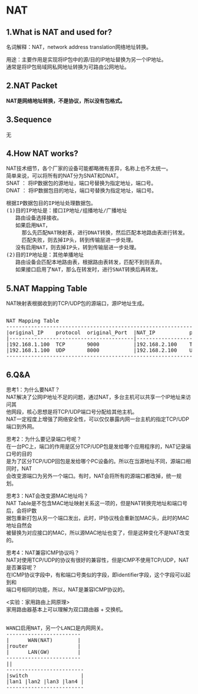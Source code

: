 # NAT   

## 1.What is NAT and used for?  
名词解释：NAT，network address translation网络地址转换。  

用途：主要作用是实现将IP包中的源/目的IP地址替换为另一个IP地址。  
通常是将IP包局域网私网地址转换为可路由公网地址。  

## 2.NAT Packet
**NAT是网络地址转换，不是协议，所以没有包格式。**  

## 3.Sequence 
无  

## 4.How NAT works?    
NAT技术细节，各个厂家的设备可能都略微有差异，名称上也不太统一。      
简单来说，可以将所有的NAT分为SNAT和DNAT。      
SNAT ： 将IP数据包的源地址，端口号替换为指定地址，端口号。      
DNAT ： 将IP数据包目的地址，端口号替换为指定地址，端口号。      

<pre>
根据IP数据包目的IP地址处理数据包。  
(1)目的IP地址是：接口IP地址/组播地址/广播地址  
   路由设备选择接收。
   如果启用NAT，
     那么先匹配NAT映射表，进行DNAT转换，然后匹配本地路由表进行转发。
	 匹配失败，则去掉IP头，转到传输层进一步处理。
   没有启用NAT，则去掉IP头，转到传输层进一步处理。  
(2)目的IP地址是：其他单播地址  
   路由设备会匹配本地路由表，根据路由表转发，匹配不到则丢弃。 
   如果接口启用了NAT，那么在转发时，进行SNAT转换后再转发。  
</pre>

## 5.NAT Mapping Table
NAT映射表根据收到的TCP/UDP包的源端口，源IP地址生成。  
<pre>  
NAT Mapping Table  
--------------------------------------------------------------------------------  
|original_IP    protocol  original_Port  |NAT_IP           protocol   NAT_Port  
|----------------------------------------|--------------------------------------  
|192.168.1.100  TCP       9000           |192.168.2.100    TCP        6000  
|192.168.1.100  UDP       8000           |192.168.2.100    UDP        6001  
--------------------------------------------------------------------------------  
</pre>  

## 6.Q&A
思考1：为什么要NAT？    
NAT解决了公网IP地址不足的问题，通过NAT，多台主机可以共享一个IP地址来访问其    
他网段，核心思想是将TCP/UDP端口号分配给其他主机。    
NAT一定程度上增强了网络安全性，可以仅仅暴露内网一台主机的指定TCP/UDP端口到外网。    

思考2：为什么要记录端口号呢？      
在一台PC上，端口的作用是区分TCP/UDP包是发给哪个应用程序的，NAT记录端口号的目的      
是为了区分TCP/UDP回包是发给哪个PC设备的。所以在当源地址不同，源端口相同时，NAT      
会改变源端口为另外一个端口。有时，NAT会将所有的源端口都改掉，统一规划。      

思考3：NAT会改变源MAC地址吗？      
NAT Table是不包含MAC地址映射关系这一项的，但是NAT转换完地址和端口号后，会将IP数      
据包重新打包从另一个端口发出，此时，IP协议栈会重新加MAC头，此时的MAC地址自然会      
被替换为对应接口的MAC，所以源MAC地址也变了，但是这种变化不是NAT改变的。        

思考4：NAT兼容ICMP协议吗？    
NAT对使用TCP/UDP的协议有很好的兼容性，但是ICMP不使用TCP/UDP，NAT是否兼容呢？    
在ICMP协议字段中，有和端口号类似的字段，即identifier字段，这个字段可以起到和    
端口号相同的功能，所以，NAT是兼容ICMP协议的。    

<实验：家用路由上网原理>      
家用路由器基本上可以理解为双口路由器 + 交换机。  
<pre>  
WAN口启用NAT，另一个LAN口是内网网关。  
------------------------  
|      WAN(NAT)        |  
|router                |  
|      LAN(GW)         |  
------------------------  
||  
-------------------------  
|switch                 |  
|lan1 |lan2 |lan3 |lan4 |  
-------------------------  
</pre>  
